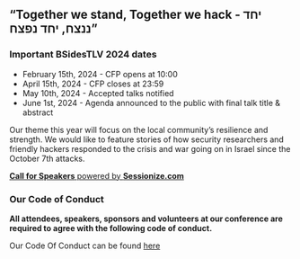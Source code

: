 <!-- ---
title: CFP
menu:
  main:
    weight: 50
--- -->

<!-- {{% hero %}}
BSidesTLV 2024 Call for Papers
{{%/ hero %}} -->

## “Together we stand, Together we hack - יחד ננצח, יחד נפצח”

### Important BSidesTLV 2024 dates

* February 15th, 2024 - CFP opens at 10:00
* April 15th, 2024 - CFP closes at 23:59
* May 10th, 2024 - Accepted talks notified
* June 1st, 2024 - Agenda announced to the public with final talk title & abstract

Our theme this year will focus on the local community’s resilience and strength.
We would like to feature stories of how security researchers and friendly hackers responded to the crisis and war going on in Israel since the October 7th attacks.

<!-- {{< button-link label="Call for speakers" url="https://cfp.bsidestlv.com/" icon="cfp" >}} -->

[**Call for Speakers** powered by **Sessionize.com**](https://sessionize.com/)

### Our Code of Conduct

**All attendees, speakers, sponsors and volunteers at our conference are required to agree with the following code of conduct.**

Our Code Of Conduct can be found [here][coc-url]

[coc-url]: /code-of-conduct
